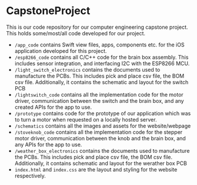 # CapstoneProject
This is our code repository for our computer engineering capstone project. This holds some/most/all code developed for our project. 
- ```/app_code``` contains Swift view files, apps, components etc. for the iOS application developed for this project.
- ```/esp8266_code``` contains all C/C++ code for the brain box assembly. This includes sensor integration, and interfacing I2C with the ESP8266 MCU.
- ```/light_switch_electronics``` contains the documents used to manufacture the PCBs. This includes pick and place csv file, the BOM csv file. Additionally, it contains the schematic and layout for the switch PCB
- ```/lightswitch_code``` contains all the implementation code for the motor driver, communication between the switch and the brain box, and any created APIs for the app to use.
- ```/prototype``` contains code for the prototype of our application which was to turn a motor when requested on a locally hosted server.
- ```/schematics``` contains all the images and assets for the website/webpage
- ```/stoveknob_code``` contains all the implementation code for the stepper motor driver, communication between the knob and the brain box, and any APIs for the app to use.
- ```/weather_box_electronics``` contains the documents used to manufacture the PCBs. This includes pick and place csv file, the BOM csv file. Additionally, it contains schematic and layout for the werather box PCB
- ```index.html``` and ```index.css``` are the layout and styling for the website respectively.

